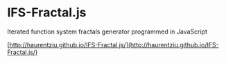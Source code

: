 # IFS-Fractal.js
Iterated function system fractals generator programmed in JavaScript

[http://haurentziu.github.io/IFS-Fractal.js/](http://haurentziu.github.io/IFS-Fractal.js/)

